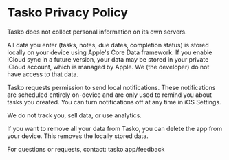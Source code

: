 # Tasko Privacy Policy

Tasko does not collect personal information on its own servers.

All data you enter (tasks, notes, due dates, completion status) is stored locally on your device using Apple's Core Data framework. If you enable iCloud sync in a future version, your data may be stored in your private iCloud account, which is managed by Apple. We (the developer) do not have access to that data.

Tasko requests permission to send local notifications. These notifications are scheduled entirely on-device and are only used to remind you about tasks you created. You can turn notifications off at any time in iOS Settings.

We do not track you, sell data, or use analytics.

If you want to remove all your data from Tasko, you can delete the app from your device. This removes the locally stored data.

For questions or requests, contact:
tasko.app/feedback

